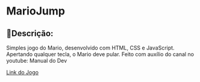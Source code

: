 # MarioJump
 
<h2>💬Descrição:</h2>

Simples jogo do Mario, desenvolvido com HTML, CSS e JavaScript. Apertando qualquer tecla, o Mario deve pular. 
Feito com auxílio do canal no youtube: Manual do Dev 

<a href="gsfgabi.github.io/MarioJump">Link do Jogo</a>


